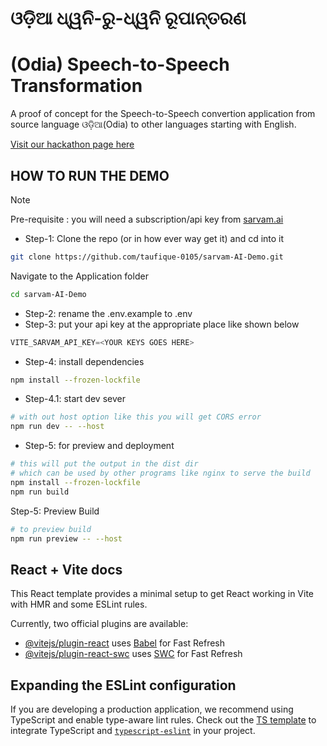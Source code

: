 # ଓଡ଼ିଆ ଧ୍ୱନି-ରୁ-ଧ୍ୱନି ରୂପାନ୍ତରଣ
# (Odia) Speech-to-Speech  Transformation
A proof of concept for the Speech-to-Speech convertion application from source language ଓଡ଼ିଆ(Odia) to other languages starting with English. 

[Visit our hackathon page here](https://anil-650.github.io/sarvam-AI-Demo/)
## HOW TO RUN THE DEMO

> [!NOTE]
> Pre-requisite : you will need a subscription/api key from [sarvam.ai](https://dashboard.sarvam.ai/)


- Step-1: Clone the repo (or in how ever way get it) and cd into it

```sh
git clone https://github.com/taufique-0105/sarvam-AI-Demo.git
```

Navigate to the Application folder 

```sh
cd sarvam-AI-Demo
```

- Step-2: rename the .env.example to .env
- Step-3: put your api key at the appropriate place like shown below

```js
VITE_SARVAM_API_KEY=<YOUR KEYS GOES HERE>
```

- Step-4: install dependencies 

```sh
npm install --frozen-lockfile
```

- Step-4.1: start dev sever

```sh
# with out host option like this you will get CORS error
npm run dev -- --host
```

- Step-5: for preview and deployment

```sh
# this will put the output in the dist dir
# which can be used by other programs like nginx to serve the build
npm install --frozen-lockfile
npm run build
```

Step-5: Preview Build 

```sh
# to preview build
npm run preview -- --host
```

## React + Vite docs

This React template provides a minimal setup to get React working in Vite with HMR and some ESLint rules.

Currently, two official plugins are available:

- [@vitejs/plugin-react](https://github.com/vitejs/vite-plugin-react/blob/main/packages/plugin-react/README.md) uses [Babel](https://babeljs.io/) for Fast Refresh
- [@vitejs/plugin-react-swc](https://github.com/vitejs/vite-plugin-react-swc) uses [SWC](https://swc.rs/) for Fast Refresh

## Expanding the ESLint configuration

If you are developing a production application, we recommend using TypeScript and enable type-aware lint rules. Check out the [TS template](https://github.com/vitejs/vite/tree/main/packages/create-vite/template-react-ts) to integrate TypeScript and [`typescript-eslint`](https://typescript-eslint.io) in your project.

## 

